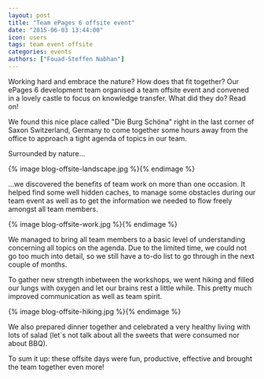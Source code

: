 ```yaml
---
layout: post
title: "Team ePages 6 offsite event"
date: "2015-06-03 13:44:00"
icon: users
tags: team event offsite
categories: events
authors: ["Fouad-Steffen Nabhan"]
---
```


Working hard and embrace the nature? How does that fit together? Our ePages 6 development team organised a team offsite event and convened in a lovely castle to focus on knowledge transfer. What did they do? Read on!

We found this nice place called "Die Burg Schöna" right in the last corner of Saxon Switzerland, Germany to come together some hours away from the office to approach a tight agenda of topics in our team.

Surrounded by nature...

{% image blog-offsite-landscape.jpg %}{% endimage %}

...we discovered the benefits of team work on more than one occasion. It helped find some well hidden caches, to manage some obstacles during our team event as well as to get the information we needed to flow freely amongst all team members.

{% image blog-offsite-work.jpg %}{% endimage %}

We managed to bring all team members to a basic level of understanding concerning all topics on the agenda. Due to the limited time, we could not go too much into detail, so we still have a to-do list to go through in the next couple of months.

To gather new strength inbetween the workshops, we went hiking and filled our lungs with oxygen and let our brains rest a little while. This pretty much improved communication as well as team spirit.

{% image blog-offsite-hiking.jpg %}{% endimage %}

We also prepared dinner together and celebrated a very healthy living with lots of salad (let´s not talk about all the sweets that were consumed nor about BBQ).

To sum it up: these offsite days were fun, productive, effective and brought the team together even more!
